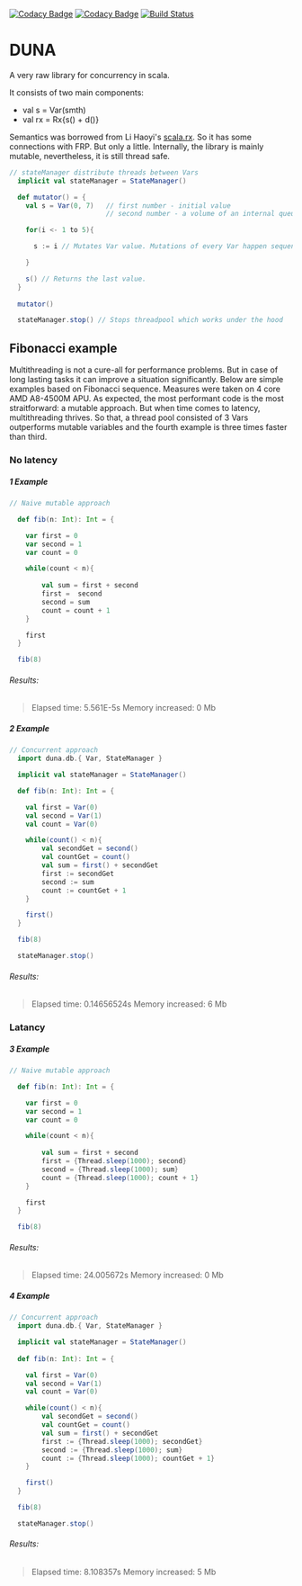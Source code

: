 [![Codacy Badge](https://api.codacy.com/project/badge/Grade/51678cdeee544edb9d7219ca20b3d214)](https://www.codacy.com/app/garrynsk/duna?utm_source=github.com&amp;utm_medium=referral&amp;utm_content=garrynsk/duna&amp;utm_campaign=Badge_Grade) [![Codacy Badge](https://api.codacy.com/project/badge/Coverage/51678cdeee544edb9d7219ca20b3d214)](https://www.codacy.com/app/garrynsk/duna?utm_source=github.com&utm_medium=referral&utm_content=garrynsk/duna&utm_campaign=Badge_Coverage) [![Build Status](https://travis-ci.org/garrynsk/duna.svg?branch=master)](https://travis-ci.org/garrynsk/duna)

# DUNA

A very raw library for concurrency in scala. 

It consists of two main components:

* val s = Var(smth)
* val rx = Rx{s() + d()}

Semantics was borrowed from Li Haoyi's [scala.rx](https://github.com/lihaoyi/scala.rx). So it has some connections with FRP. But only a little. Internally, the library is mainly mutable,
nevertheless, it is still thread safe.

```scala
// stateManager distribute threads between Vars
  implicit val stateManager = StateManager()

  def mutator() = {
    val s = Var(0, 7)   // first number - initial value
                        // second number - a volume of an internal queue. Var's performans heavy depends on this number.

    for(i <- 1 to 5){

      s := i // Mutates Var value. Mutations of every Var happen sequentially.

    }

    s() // Returns the last value.
  }
    
  mutator()

  stateManager.stop() // Stops threadpool which works under the hood
  ```

## Fibonacci example

Multithreading is not a cure-all for performance problems. But in case of long lasting tasks it can improve a situation significantly.
Below are simple examples based on Fibonacci sequence. Measures were taken on 4 core AMD A8-4500M APU.
As expected, the most performant code is the most straitforward: a mutable approach. But when time comes to latency, multithreading thrives. So that, a thread pool consisted of 3 Vars outperforms mutable variables and the fourth example is three times faster than third.

### No latency
##### 1 Example
```scala
// Naive mutable approach

  def fib(n: Int): Int = {

    var first = 0
    var second = 1
    var count = 0

    while(count < n){
      
        val sum = first + second
        first =  second
        second = sum
        count = count + 1
    }

    first
  }

  fib(8)
  ```
###### Results:
> Elapsed time: 5.561E-5s
> Memory increased: 0 Mb

##### 2 Example
```scala
// Concurrent approach
  import duna.db.{ Var, StateManager }

  implicit val stateManager = StateManager()

  def fib(n: Int): Int = {

    val first = Var(0)
    val second = Var(1)
    val count = Var(0)

    while(count() < n){
        val secondGet = second()
        val countGet = count()
        val sum = first() + secondGet
        first := secondGet
        second := sum
        count := countGet + 1
    }

    first()
  }

  fib(8)

  stateManager.stop()
  ```
###### Results:
> Elapsed time: 0.14656524s
> Memory increased: 6 Mb


### Latancy
 ##### 3 Example
```scala
// Naive mutable approach

  def fib(n: Int): Int = {

    var first = 0
    var second = 1
    var count = 0

    while(count < n){
      
        val sum = first + second
        first = {Thread.sleep(1000); second}
        second = {Thread.sleep(1000); sum}
        count = {Thread.sleep(1000); count + 1}
    }

    first
  }

  fib(8)
  ```
###### Results:
> Elapsed time: 24.005672s
> Memory increased: 0 Mb

##### 4 Example
```scala
// Concurrent approach
  import duna.db.{ Var, StateManager }

  implicit val stateManager = StateManager()
   
  def fib(n: Int): Int = {

    val first = Var(0)
    val second = Var(1)
    val count = Var(0)

    while(count() < n){
        val secondGet = second()
        val countGet = count()
        val sum = first() + secondGet
        first := {Thread.sleep(1000); secondGet}
        second := {Thread.sleep(1000); sum}
        count := {Thread.sleep(1000); countGet + 1}
    }

    first()
  }

  fib(8)

  stateManager.stop()
  ```
###### Results:
> Elapsed time: 8.108357s
> Memory increased: 5 Mb